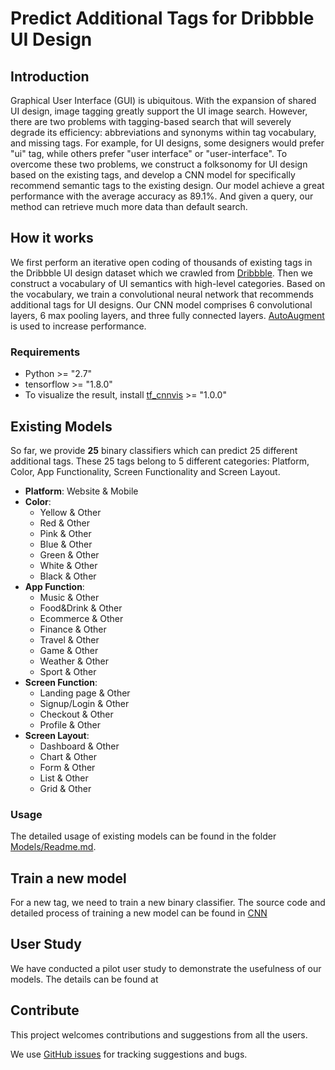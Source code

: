 # Predict Additional Tags for Dribbble UI Design

## Introduction

Graphical User Interface (GUI) is ubiquitous. With the expansion of shared UI design, image tagging greatly support the UI image search. However, there are two problems with tagging-based search that will  severely degrade its efficiency: abbreviations and synonyms within tag vocabulary, and missing tags. For example, for UI designs, some designers would prefer "ui" tag, while others prefer "user interface" or "user-interface". To overcome these two problems, we construct a folksonomy for UI design based on the existing tags, and develop a CNN model for specifically recommend semantic tags to the existing design. Our model achieve a great performance with the average accuracy as 89.1%. And given a query, our method can retrieve much more data than default search.

## How it works

We first perform an iterative open coding of thousands of existing tags in the Dribbble UI design dataset which we crawled from [Dribbble](https://dribbble.com/). Then we construct a vocabulary of UI semantics with high-level categories. Based on the vocabulary, we train a convolutional neural network that recommends additional tags for UI designs. Our CNN model comprises 6 convolutional layers, 6 max pooling layers, and three fully connected layers. [AutoAugment](https://arxiv.org/abs/1805.09501v1) is used to increase performance.

### **Requirements**

* Python >= "2.7"
* tensorflow >= "1.8.0"
* To visualize the result, install [tf_cnnvis](https://github.com/InFoCusp/tf_cnnvis) >= "1.0.0"

## Existing Models

So far, we provide **25** binary classifiers which can predict 25 different additional tags. These 25 tags belong to 5 different categories: Platform, Color, App Functionality, Screen Functionality and Screen Layout. 

* **Platform**: Website & Mobile
* **Color**: 
  * Yellow & Other
  * Red & Other
  * Pink & Other
  * Blue & Other
  * Green & Other
  * White & Other
  * Black & Other
* **App Function**:
  * Music & Other
  * Food&Drink & Other
  * Ecommerce & Other
  * Finance & Other
  * Travel & Other
  * Game & Other
  * Weather & Other
  * Sport & Other
* **Screen Function**:
  * Landing page & Other
  * Signup/Login & Other
  * Checkout & Other
  * Profile & Other
* **Screen Layout**:
  * Dashboard & Other
  * Chart & Other
  * Form & Other
  * List & Other
  * Grid & Other
  
### **Usage**

The detailed usage of existing models can be found in the folder [Models/Readme.md](Models/Readme.md).

## Train a new model

For a new tag, we need to train a new binary classifier. The source code and detailed process of training a new model can be found in [CNN](CNN/)

## User Study
We have conducted a pilot user study to demonstrate the usefulness of our models. The details can be found at 

## **Contribute**

This project welcomes contributions and suggestions from all the users.

We use [GitHub issues](https://github.com/Racheal7/DribbbleProject/issues) for tracking suggestions and bugs.

